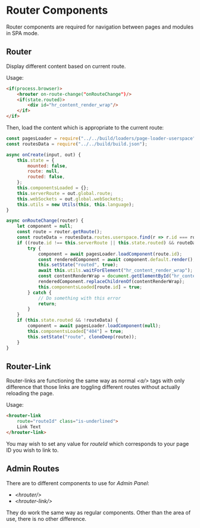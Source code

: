 # Router Components

Router components are required for navigation between pages and modules in SPA mode.

## Router

Display different content based on current route.

Usage:

```html
<if(process.browser)>
    <hrouter on-route-change("onRouteChange")/>
    <if(state.routed)>
        <div id="hr_content_render_wrap"/>
    </if>
</if>
```

Then, load the content which is appropriate to the current route:

```javascript
const pagesLoader = require("../../build/loaders/page-loader-userspace");
const routesData = require("../../build/build.json");

async onCreate(input, out) {
    this.state = {
        mounted: false,
        route: null,
        routed: false,
    };
    this.componentsLoaded = {};
    this.serverRoute = out.global.route;
    this.webSockets = out.global.webSockets;
    this.utils = new Utils(this, this.language);
}

async onRouteChange(router) {
    let component = null;
    const route = router.getRoute();
    const routeData = routesData.routes.userspace.find(r => r.id === route.id);
    if ((route.id !== this.serverRoute || this.state.routed) && routeData) {
        try {
            component = await pagesLoader.loadComponent(route.id);
            const renderedComponent = await component.default.render();
            this.setState("routed", true);
            await this.utils.waitForElement("hr_content_render_wrap");
            const contentRenderWrap = document.getElementById("hr_content_render_wrap");
            renderedComponent.replaceChildrenOf(contentRenderWrap);
            this.componentsLoaded[route.id] = true;
        } catch {
            // Do something with this error
            return;
        }
    }
    if (this.state.routed && !routeData) {
        component = await pagesLoader.loadComponent(null);
        this.componentsLoaded["404"] = true;
        this.setState("route", cloneDeep(route));
    }
}
```
## Router-Link

Router-links are functioning the same way as normal *<a\/>* tags with only difference that those links are toggling different routes without actually reloading the page.

Usage:

```html
<hrouter-link 
    route="routeId" class="is-underlined">
    Link Text
</hrouter-link>
```

You may wish to set any value for *routeId* which corresponds to your page ID you wish to link to.

## Admin Routes

There are to different components to use for *Admin Panel*: 

* *<hrouter\/>*
* *<hrouter-link\/>*

They do work the same way as regular components. Other than the area of use, there is no other difference. 